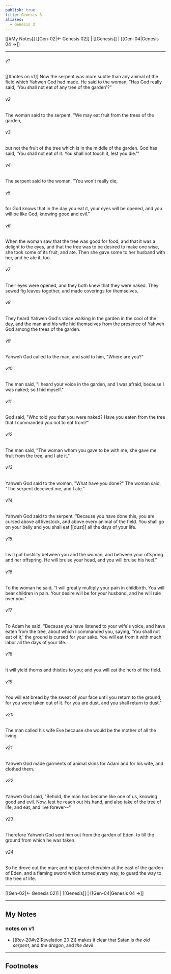 ```yaml
---
publish: true
title: Genesis 3
aliases:
  - Genesis 3
---
```

[[#My Notes]] 
[[Gen-02|← Genesis 02]] | [[Genesis]] | [[Gen-04|Genesis 04 →]]
***



###### v1 
[[#notes on v1]]
Now the serpent was more subtle than any animal of the field which Yahweh God had made. He said to the woman, "Has God really said, 'You shall not eat of any tree of the garden'?"

###### v2
The woman said to the serpent, "We may eat fruit from the trees of the garden,

###### v3
but not the fruit of the tree which is in the middle of the garden. God has said, 'You shall not eat of it. You shall not touch it, lest you die.'"

###### v4
The serpent said to the woman, "You won't really die,

###### v5
for God knows that in the day you eat it, your eyes will be opened, and you will be like God, knowing good and evil."

###### v6
When the woman saw that the tree was good for food, and that it was a delight to the eyes, and that the tree was to be desired to make one wise, she took some of its fruit, and ate. Then she gave some to her husband with her, and he ate it, too.

###### v7
Their eyes were opened, and they both knew that they were naked. They sewed fig leaves together, and made coverings for themselves.

###### v8
They heard Yahweh God's voice walking in the garden in the cool of the day, and the man and his wife hid themselves from the presence of Yahweh God among the trees of the garden.

###### v9
Yahweh God called to the man, and said to him, "Where are you?"

###### v10
The man said, "I heard your voice in the garden, and I was afraid, because I was naked; so I hid myself."

###### v11
God said, "Who told you that you were naked? Have you eaten from the tree that I commanded you not to eat from?"

###### v12
The man said, "The woman whom you gave to be with me, she gave me fruit from the tree, and I ate it."

###### v13
Yahweh God said to the woman, "What have you done?" The woman said, "The serpent deceived me, and I ate."

###### v14
Yahweh God said to the serpent, "Because you have done this, you are cursed above all livestock, and above every animal of the field. You shall go on your belly and you shall eat [[dust]] all the days of your life.

###### v15
I will put hostility between you and the woman, and between your offspring and her offspring. He will bruise your head, and you will bruise his heel."

###### v16
To the woman he said, "I will greatly multiply your pain in childbirth. You will bear children in pain. Your desire will be for your husband, and he will rule over you."

###### v17
To Adam he said, "Because you have listened to your wife's voice, and have eaten from the tree, about which I commanded you, saying, 'You shall not eat of it,' the ground is cursed for your sake. You will eat from it with much labor all the days of your life.

###### v18
It will yield thorns and thistles to you; and you will eat the herb of the field.

###### v19
You will eat bread by the sweat of your face until you return to the ground, for you were taken out of it. For you are dust, and you shall return to dust."

###### v20
The man called his wife Eve because she would be the mother of all the living.

###### v21
Yahweh God made garments of animal skins for Adam and for his wife, and clothed them.

###### v22
Yahweh God said, "Behold, the man has become like one of us, knowing good and evil. Now, lest he reach out his hand, and also take of the tree of life, and eat, and live forever--"

###### v23
Therefore Yahweh God sent him out from the garden of Eden, to till the ground from which he was taken.

###### v24
So he drove out the man; and he placed cherubim at the east of the garden of Eden, and a flaming sword which turned every way, to guard the way to the tree of life.

***
[[Gen-02|← Genesis 02]] | [[Genesis]] | [[Gen-04|Genesis 04 →]]

---
## My Notes
### notes on v1
 - [[Rev-20#v2|Revelation 20:2]] makes it clear that Satan is *the old serpent*, and *the dragon*, and *the devil*

---
## Footnotes